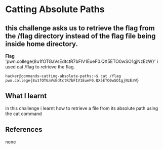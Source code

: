 # Catting Absolute Paths
## this challenge asks us to retrieve the flag from the /flag directory instead of the flag file being inside home directory.

**Flag** 'pwn.college{8u1fOTGaVsEdtctR7bFIV1EueF0.QX5ETO0wSO1gjNzEzW}'
i used cat /flag to retrieve the flag.

```
hacker@commands~catting-absolute-paths:~$ cat /flag
pwn.college{8u1fOTGaVsEdtctR7bFIV1EueF0.QX5ETO0wSO1gjNzEzW}
```

## What I learnt
in this challenge i learnt how to retrieve a file from its absolute path using the cat command

## References
none
